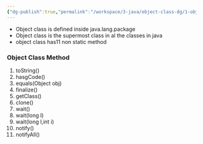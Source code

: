 ```yaml
---
{"dg-publish":true,"permalink":"/workspace/3-java/object-class-dg/1-object-class/","noteIcon":""}
---
```



- Object class is defined inside java.lang.package
- Object class is the supermost class in al the classes in java 
- object class has11 non static method 
### Object Class Method

1) toString()
2) hasgCode()
3) equals(Object obj)
4) finalize()
5) getClass()
6) clone()
7) wait()
8) wait(long l)
9) wait(long l,int i)
10) notify()
11) notifyAll()

